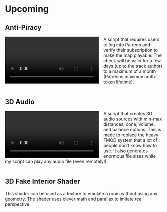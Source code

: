 # Upcoming

## Anti-Piracy

<p>
    <video controls style="float: left; height: 150px; width: auto; margin-right: 15px;">
        <source src="../../assets/antipiracy.mp4" type="video/mp4">
    </video>
    A script that requires users to log into Patreon and verify their subscription to make the map playable. The check will be valid for a few days (up to the track author) to a maximum of a month (Patreons maximum auth-token lifetime).
</p>
<div style="clear: both;"></div>


## 3D Audio

<p>
    <video controls style="float: left; height: 150px; width: auto; margin-right: 15px;">
        <source src="../../assets/3daudio.mp4" type="video/mp4">
    </video>
    A script that creates 3D audio sources with min-max distances, cone, volume, and balance options. 
    This is made to replace the heavy FMOD system that a lot of people don’t know how to use. 
    It also generates enormous file sizes while my script can play any audio file (even remotely!).
</p>
<div style="clear: both;"></div>



## 3D Fake Interior Shader

This shader can be used as a texture to emulate a room without using any geometry. The shader uses clever math and parallax to imitate real perspective.
